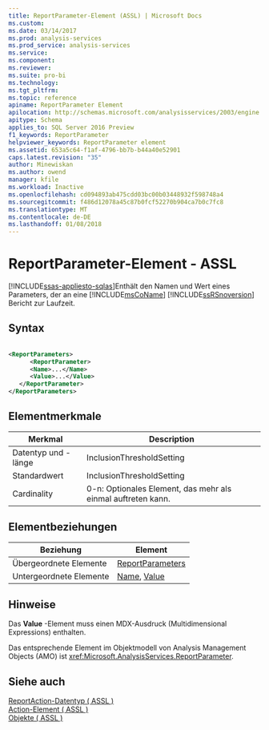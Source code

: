 ```yaml
---
title: ReportParameter-Element (ASSL) | Microsoft Docs
ms.custom: 
ms.date: 03/14/2017
ms.prod: analysis-services
ms.prod_service: analysis-services
ms.service: 
ms.component: 
ms.reviewer: 
ms.suite: pro-bi
ms.technology: 
ms.tgt_pltfrm: 
ms.topic: reference
apiname: ReportParameter Element
apilocation: http://schemas.microsoft.com/analysisservices/2003/engine
apitype: Schema
applies_to: SQL Server 2016 Preview
f1_keywords: ReportParameter
helpviewer_keywords: ReportParameter element
ms.assetid: 653a5c64-f1af-4796-bb7b-b44a40e52901
caps.latest.revision: "35"
author: Minewiskan
ms.author: owend
manager: kfile
ms.workload: Inactive
ms.openlocfilehash: cd094893ab475cdd03bc00b03448932f598748a4
ms.sourcegitcommit: f486d12078a45c87b0fcf52270b904ca7b0c7fc8
ms.translationtype: MT
ms.contentlocale: de-DE
ms.lasthandoff: 01/08/2018
---
```

# <a name="reportparameter-element---assl"></a>ReportParameter-Element - ASSL
[!INCLUDE[ssas-appliesto-sqlas](../../../includes/ssas-appliesto-sqlas.md)]Enthält den Namen und Wert eines Parameters, der an eine [!INCLUDE[msCoName](../../../includes/msconame-md.md)] [!INCLUDE[ssRSnoversion](../../../includes/ssrsnoversion-md.md)] Bericht zur Laufzeit.  
  
## <a name="syntax"></a>Syntax  
  
```xml  
  
<ReportParameters>  
      <ReportParameter>  
      <Name>...</Name>  
      <Value>...</Value>  
   </ReportParameter>  
</ReportParameters>  
```  
  
## <a name="element-characteristics"></a>Elementmerkmale  
  
|Merkmal|Description|  
|--------------------|-----------------|  
|Datentyp und -länge|InclusionThresholdSetting|  
|Standardwert|InclusionThresholdSetting|  
|Cardinality|0-n: Optionales Element, das mehr als einmal auftreten kann.|  
  
## <a name="element-relationships"></a>Elementbeziehungen  
  
|Beziehung|Element|  
|------------------|-------------|  
|Übergeordnete Elemente|[ReportParameters](../../../analysis-services/scripting/collections/reportparameters-element-assl.md)|  
|Untergeordnete Elemente|[Name](../../../analysis-services/scripting/properties/name-element-assl.md), [Value](../../../analysis-services/scripting/properties/value-element-assl.md)|  
  
## <a name="remarks"></a>Hinweise  
 Das **Value** -Element muss einen MDX-Ausdruck (Multidimensional Expressions) enthalten.  
  
 Das entsprechende Element im Objektmodell von Analysis Management Objects (AMO) ist <xref:Microsoft.AnalysisServices.ReportParameter>.  
  
## <a name="see-also"></a>Siehe auch  
 [ReportAction-Datentyp &#40; ASSL &#41;](../../../analysis-services/scripting/data-type/reportaction-data-type-assl.md)   
 [Action-Element &#40; ASSL &#41;](../../../analysis-services/scripting/objects/action-element-assl.md)   
 [Objekte &#40; ASSL &#41;](../../../analysis-services/scripting/objects/objects-assl.md)  
  
  
